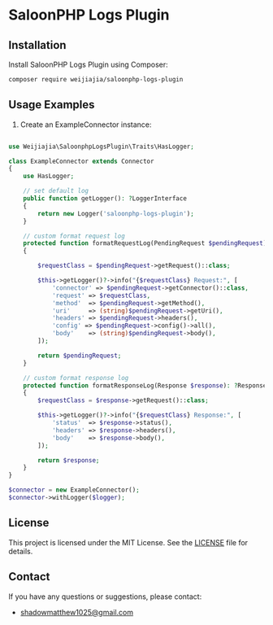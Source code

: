 # SaloonPHP Logs Plugin

## Installation

Install SaloonPHP Logs Plugin using Composer:

```bash
composer require weijiajia/saloonphp-logs-plugin
```

## Usage Examples

1. Create an ExampleConnector instance:

```php

use Weijiajia\SaloonphpLogsPlugin\Traits\HasLogger;

class ExampleConnector extends Connector
{
    use HasLogger;

    // set default log
    public function getLogger(): ?LoggerInterface
    {
        return new Logger('saloonphp-logs-plugin');
    }

    // custom format request log
    protected function formatRequestLog(PendingRequest $pendingRequest): ?PendingRequest
    {

        $requestClass = $pendingRequest->getRequest()::class;

        $this->getLogger()?->info("{$requestClass} Request:", [
            'connector' => $pendingRequest->getConnector()::class,
            'request' => $requestClass,
            'method'  => $pendingRequest->getMethod(),
            'uri'     => (string)$pendingRequest->getUri(),
            'headers' => $pendingRequest->headers(),
            'config' => $pendingRequest->config()->all(),
            'body'    => (string)$pendingRequest->body(),
        ]);

        return $pendingRequest;
    }

    // custom format response log
    protected function formatResponseLog(Response $response): ?Response
    {
        $requestClass = $response->getRequest()::class;

        $this->getLogger()?->info("{$requestClass} Response:", [
            'status'  => $response->status(),
            'headers' => $response->headers(),
            'body'    => $response->body(),
        ]);

        return $response;
    }
}

$connector = new ExampleConnector();
$connector->withLogger($logger);

```

## License

This project is licensed under the MIT License. See the [LICENSE](LICENSE) file for details.

## Contact

If you have any questions or suggestions, please contact:
- shadowmatthew1025@gmail.com